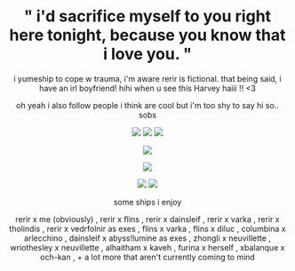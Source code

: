 # <h1 align="center">" i'd sacrifice myself to you right here tonight, because you know that i love you. "</h1>

<p align="center">
i yumeship to cope w trauma, i'm aware rerir is fictional. that being said, i have an irl boyfriend! hihi when u see this Harvey haiii !! <3
</p>

<p align="center">
oh yeah i also follow people i think are cool but i'm too shy to say hi so.. sobs
</p>

<p align="center"> <p align="center"> <p align="center">
<img src="https://files.catbox.moe/ub2lnf.jpg"</p> <img src="https://files.catbox.moe/w40wpr.jpg"</p> <img src="https://files.catbox.moe/odp1er.jpg"</p>

<p align="center">
<img src="https://files.catbox.moe/2q5mbu.gif"</p>

<p align="center">
<img src="https://files.catbox.moe/ateg2e.png"</p>

<p align="center"> <p align="center">
<img src="https://files.catbox.moe/jc1nv5.gif"</p> <img src="https://files.catbox.moe/d5w1kr.gif"</p>

<p align="center">
some ships i enjoy
</p>

<p align="center">
rerir x me (obviously) , rerir x flins , rerir x dainsleif , rerir x varka , rerir x tholindis , rerir x vedrfolnir as exes , flins x varka , flins x diluc ,  columbina x arlecchino , dainsleif x abyss!lumine as exes , zhongli x neuvillette , wriothesley x neuvillette , alhaitham x kaveh , furina x herself , xbalanque x och-kan , + a lot more that aren't currently coming to mind
</p>

